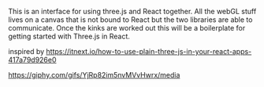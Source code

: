 
This is an interface for using three.js and React together. All the webGL stuff lives on a canvas that is not bound to React but the two libraries are able to communicate. 
Once the kinks are worked out this will be a boilerplate for getting started with Three.js in React. 


inspired by https://itnext.io/how-to-use-plain-three-js-in-your-react-apps-417a79d926e0

https://giphy.com/gifs/YjRp82im5nvMVvHwrx/media
